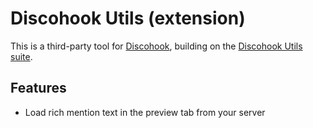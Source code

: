 # Discohook Utils (extension)

This is a third-party tool for [Discohook](https://discohook.app), building on the [Discohook Utils suite](https://dutils.shay.cat).

## Features

* Load rich mention text in the preview tab from your server
<!-- * Load messages directly from within Discohook -->
<!-- * Thread ID box for each webhook URL -->
